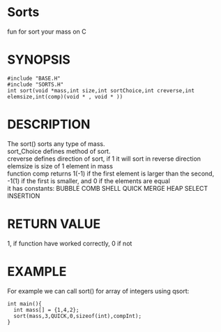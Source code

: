 # Sorts
fun for sort your mass on C

# SYNOPSIS
```code
#include "BASE.H"
#include "SORTS.H"
int sort(void *mass,int size,int sortChoice,int creverse,int elemsize,int(comp)(void * , void * ))
```
# DESCRIPTION
The sort() sorts any type of mass.<br>
	sort_Choice defines method of sort.<br>
	creverse defines direction of sort, if 1 it will sort in reverse direction<br>
	elemsize is size of 1 element in mass<br>
	function comp returns 1(-1) if the first element is larger than the second, -1(1) if the first is smaller, and 0 if the elements are equal <br>
	it has constants: BUBBLE COMB SHELL QUICK MERGE HEAP SELECT INSERTION<br>
# RETURN VALUE 
1, if function have worked correctly, 0 if not<br>
# EXAMPLE
For example we can call sort() for array of integers using qsort:<br>
```code
int main(){
  int mass[] = {1,4,2};
  sort(mass,3,QUICK,0,sizeof(int),compInt);
}
```
